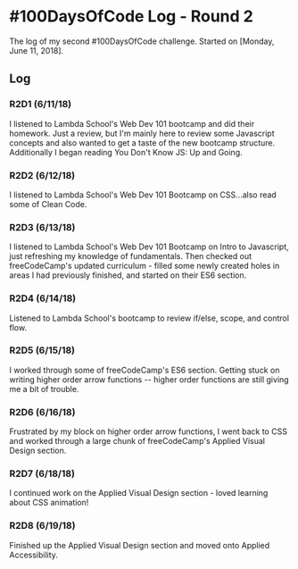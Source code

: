 # #100DaysOfCode Log - Round 2

The log of my second #100DaysOfCode challenge. Started on [Monday, June 11, 2018].

## Log

### R2D1 (6/11/18)
I listened to Lambda School's Web Dev 101 bootcamp and did their homework. Just a review, but I'm mainly here to review some Javascript concepts and also wanted to get a taste of the new bootcamp structure. Additionally I began reading You Don't Know JS: Up and Going.

### R2D2 (6/12/18)
I listened to Lambda School's Web Dev 101 Bootcamp on CSS...also read some of Clean Code.


### R2D3 (6/13/18)
I listened to Lambda School's Web Dev 101 Bootcamp on Intro to Javascript, just refreshing my knowledge of fundamentals. Then checked out freeCodeCamp's updated curriculum - filled some newly created holes in areas I had previously finished, and started on their ES6 section.

### R2D4 (6/14/18)
Listened to Lambda School's bootcamp to review if/else, scope, and control flow.

### R2D5 (6/15/18)
I worked through some of freeCodeCamp's ES6 section. Getting stuck on writing higher order arrow functions -- higher order functions are still giving me a bit of trouble.

### R2D6 (6/16/18)
Frustrated by my block on higher order arrow functions, I went back to CSS and worked through a large chunk of freeCodeCamp's Applied Visual Design section.

### R2D7 (6/18/18)
I continued work on the Applied Visual Design section - loved learning about CSS animation!

### R2D8 (6/19/18)
Finished up the Applied Visual Design section and moved onto Applied Accessibility.

